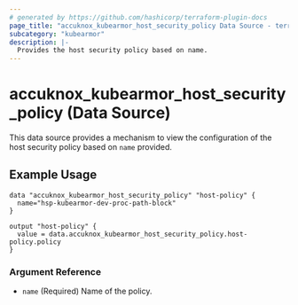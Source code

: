 ```yaml
---
# generated by https://github.com/hashicorp/terraform-plugin-docs
page_title: "accuknox_kubearmor_host_security_policy Data Source - terraform-provider-accuknox"
subcategory: "kubearmor"
description: |-
  Provides the host security policy based on name.
---
```


# accuknox_kubearmor_host_security_policy (Data Source)

This data source provides a mechanism to view the configuration of the host security policy based on `name` provided.

## Example Usage

```
data "accuknox_kubearmor_host_security_policy" "host-policy" {
  name="hsp-kubearmor-dev-proc-path-block"
}

output "host-policy" {
  value = data.accuknox_kubearmor_host_security_policy.host-policy.policy
}
```

### Argument Reference

- `name` (Required) Name of the policy.
